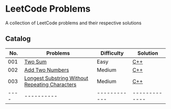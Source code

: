 # LeetCode Problems

A collection of LeetCode problems and their respective solutions

## Catalog

| No. | Problems | Difficulty | Solution |
|---- |----------|------------|-------------|
| 001 |[Two Sum](https://leetcode.com/problems/two-sum/) | Easy | [C++](Problems/1.%20Two%20Sum/Solution.md) |
| 002 |[Add Two Numbers](https://leetcode.com/problems/add-two-numbers/) | Medium | [C++](Problems/2.%20Add%20Two%20Numbers/Solution.md) |
| 003 |[Longest Substring Without Repeating Characters](https://leetcode.com/problems/longest-substring-without-repeating-characters/) | Medium | [C++](Problems/3.%20Longest%20Substring%20Without%20Repeating%20Characters/Solution.md) |
|---- |----------|------------|-------------|
